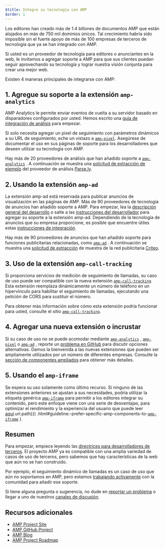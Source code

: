 ```yaml
---
$title: Integre su tecnología con AMP
$order: 1
---
```


Los editores han creado más de 1.4 billones de documentos AMP que están alojados en más de 750 mil dominios únicos. Tal crecimiento habría sido imposible sin el fuerte apoyo de más de 100 empresas de terceros de tecnología que ya se han integrado con AMP.

Si usted es un proveedor de tecnología para editores o anunciantes en la web, le invitamos a agregar soporte a AMP para que sus clientes puedan seguir aprovechando su tecnología y lograr nuestra visión conjunta para crear una mejor web.

Existen 4 maneras principales de integrarse con AMP:

## 1. Agregue su soporte a la extensión `amp-analytics`

AMP Analytics le permite enviar eventos de vuelta a su servidor basado en disparadores configurados por usted. Hemos escrito una [guía de integración de análisis](../../../guides-and-tutorials/optimize-measure/configure-analytics/index.md) para empezar.

Si solo necesita agregar un píxel de seguimiento con parámetros dinámicos a su URL de seguimiento, eche un vistazo a [`amp-pixel`](../../../components/reference/amp-pixel.md). Asegúrese de documentar el uso en sus páginas de soporte para los desarrolladores que deseen utilizar su tecnología con AMP.

Hay más de 20 proveedores de análisis que han añadido soporte a [`amp-analytics`](../../../components/reference/amp-analytics.md) . A continuación se muestra una [solicitud de extracción de ejemplo](https://github.com/ampproject/amphtml/pull/1595) del proveedor de análisis [Parse.ly](https://www.parsely.com/help/integration/google-amp/).

## 2. Usando la extensión `amp-ad`

La extensión amp-ad está reservada para publicar anuncios de visualización en las páginas de AMP. Más de 90 proveedores de tecnología de anuncios han añadido soporte a AMP. Para empezar, lea la [descripción general del desarrollo](https://github.com/ampproject/amphtml/tree/main/ads#overview) o salte a las [instrucciones del desarrollador](https://github.com/ampproject/amphtml/tree/main/ads#developer-guidelines-for-a-pull-request) para agregar su soporte a la extensión amp-ad. Dependiendo de la tecnología de anuncios que su empresa proporcione, es posible que encuentre útiles estas [instrucciones de integración](ad-integration-guide.md).

Hay más de 90 proveedores de anuncios que han añadido soporte para funciones publicitarias relacionadas, como [`amp-ad`](../../../components/reference/amp-ad.md) . A continuación se muestra una [solicitud de extracción](https://github.com/ampproject/amphtml/pull/2299) de muestra de la red publicitaria [Criteo](https://github.com/ampproject/amphtml/blob/main/ads/criteo.md).

## 3. Uso de la extensión `amp-call-tracking`

Si proporciona servicios de medición de seguimiento de llamadas, su caso de uso puede ser compatible con la nueva extensión [`amp-call-tracking`](../../../components/reference/amp-call-tracking.md). Esta extensión reemplaza dinámicamente un número de teléfono en un hipervínculo para habilitar el seguimiento de llamadas, ejecutando una petición de CORS para sustituir el número.

Para obtener más información sobre cómo esta extensión podría funcionar para usted, consulte el sitio [`amp-call-tracking`](../../../components/reference/amp-call-tracking.md).

## 4. Agregar una nueva extensión o incrustar

Si su caso de uso no se puede acomodar mediante [`amp-analytics`](../../../components/reference/amp-analytics.md) , [`amp-pixel`](../../../components/reference/amp-pixel.md) o [`amp-ad`](../../../components/reference/amp-ad.md) , reporte un [problema en GitHub](https://github.com/ampproject/amphtml/issues/new) para discutir opciones alternativas. Damos la bienvenida a las nuevas extensiones que pueden ser ampliamente utilizados por un número de diferentes empresas. Consulte la [sección de componentes ampliados](https://github.com/ampproject/amphtml/blob/main/docs/contributing.md#contributing-extended-components) para obtener más detalles.

## 5. Usando el `amp-iframe`

Se espera su uso solamente como último recurso. Si ninguno de las extensiones anteriores se ajustan a sus necesidades, podría utilizar la etiqueta genérica [`amp-iframe`](../../../components/reference/amp-iframe.md)  para permitir a los editores integrar su contenido, pero este enfoque viene con una serie de desventajas, para optimizar el rendimiento y la experiencia del usuario que puede leer [aquí](../../../components/reference/amp-iframe.md).url.path}}) .html#guideline:-prefer-specific-amp-components-to-[`amp-iframe`](../../../components/reference/amp-iframe.md) ).

## Resumen

Para empezar, empiece leyendo las [directrices para desarrolladores de terceros](https://github.com/ampproject/amphtml/blob/main/3p/README.md). El proyecto AMP ya es compatible con una amplia variedad de casos de uso de terceros, pero sabemos que hay características de la web que aún no se han construido.

Por ejemplo, el seguimiento dinámico de llamadas es un caso de uso que aún no soportamos en AMP, pero estamos [trabajando activamente](https://github.com/ampproject/amphtml/issues/5276) con la comunidad para añadir ese soporte.

Si tiene alguna pregunta o sugerencia, no dude en [reportar un problema](https://github.com/ampproject/amphtml/blob/main/docs/contributing.md#filing-issues) o llegar a uno de nuestros [canales de discusión](https://github.com/ampproject/amphtml/blob/main/docs/contributing.md#discussion-channels).

## Recursos adicionales

- [AMP Project Site](https://amp.dev/id/)
- [AMP GitHub Project](https://github.com/ampproject/amphtml)
- [AMP Blog](https://amphtml.wordpress.com/)
- [AMP Project Roadmap](/content/amp-dev/community/roadmap.html)
